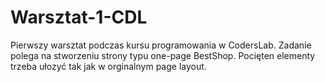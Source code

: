 # Warsztat-1-CDL
Pierwszy warsztat podczas kursu programowania w CodersLab.
Zadanie polega na stworzeniu strony typu one-page BestShop. Pocięten elementy trzeba ułozyć tak jak w orginalnym page layout.
